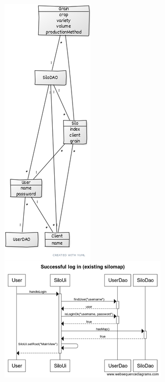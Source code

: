 ![alt text](https://github.com/iisu36/ot-harjoitustyo/blob/master/dokumentaatio/silo-class.png)
![alt text](https://github.com/iisu36/ot-harjoitustyo/blob/master/dokumentaatio/silo-sequence.png)